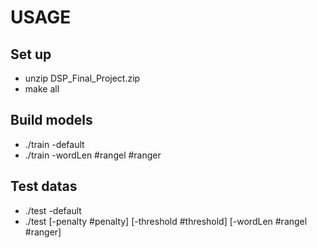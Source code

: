 # USAGE

## Set up
- unzip DSP\_Final\_Project.zip
- make all

## Build models
- ./train -default
- ./train -wordLen \#rangel \#ranger

## Test datas
- ./test -default
- ./test \[-penalty \#penalty\] \[-threshold \#threshold\] \[-wordLen \#rangel \#ranger\]

